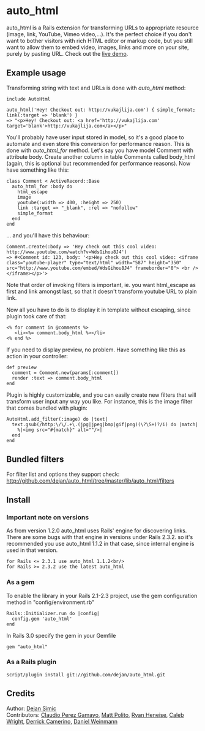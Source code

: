 auto_html
=========

auto_html is a Rails extension for transforming URLs to appropriate resource (image, link, YouTube, Vimeo video,...). It's the perfect choice if you don't want to bother visitors with rich HTML editor or markup code, but you still want to allow them to embed video, images, links and more on your site, purely by pasting URL. Check out the [live demo](http://auto-html.rors.org).


## Example usage

Transforming string with text and URLs is done with *auto_html* method:

    include AutoHtml
    
    auto_html('Hey! Checkout out: http://vukajlija.com') { simple_format; link(:target => 'blank') }
    => "<p>Hey! Checkout out: <a href='http://vukajlija.com' target='blank'>http://vukajlija.com</a></p>"

You'll probably have user input stored in model, so it's a good place to automate and even store this conversion for performance reason. This is done with *auto_html_for* method. Let's say you have model Comment with attribute body. Create another column in table Comments called body_html (again, this is optional but recommended for performance reasons). Now have something like this: 

    class Comment < ActiveRecord::Base
      auto_html_for :body do
        html_escape
        image
        youtube(:width => 400, :height => 250)
        link :target => "_blank", :rel => "nofollow"
        simple_format
      end
    end

... and you'll have this behaviour: 

    Comment.create(:body => 'Hey check out this cool video: http://www.youtube.com/watch?v=WdsGihou8J4')  
    => #<Comment id: 123, body: '<p>Hey check out this cool video: <iframe class="youtube-player" type="text/html" width="587" height="350" src="http://www.youtube.com/embed/WdsGihou8J4" frameborder="0"> <br /></iframe></p>'>

Note that order of invoking filters is important, ie. you want html_escape as first and link amongst last, so that it doesn't transform youtube URL to plain link.


Now all you have to do is to display it in template without escaping, since plugin took care of that:

    <% for comment in @comments %>
       <li><%= comment.body_html %></li>
    <% end %>


If you need to display preview, no problem. Have something like this as action in your controller:

    def preview
      comment = Comment.new(params[:comment])
      render :text => comment.body_html
    end

Plugin is highly customizable, and you can easily create new filters that will transform user input any way you like. For instance, this is the image filter that comes bundled with plugin:

    AutoHtml.add_filter(:image) do |text|
      text.gsub(/http:\/\/.+\.(jpg|jpeg|bmp|gif|png)(\?\S+)?/i) do |match|
        %|<img src="#{match}" alt=""/>|
      end
    end



## Bundled filters

For filter list and options they support check: <http://github.com/dejan/auto_html/tree/master/lib/auto_html/filters>


## Install

### Important note on versions

As from version 1.2.0 auto_html uses Rails' engine for discovering links. There are some bugs with that engine in versions under Rails 2.3.2. so it's recommended you use auto_html 1.1.2 in that case, since internal engine is used in that version.

    for Rails <= 2.3.1 use auto_html 1.1.2<br/>
    for Rails >= 2.3.2 use the latest auto_html

### As a gem

To enable the library in your Rails 2.1-2.3 project, use the gem configuration method in "config/environment.rb"

    Rails::Initializer.run do |config|
      config.gem 'auto_html'
    end

In Rails 3.0 specify the gem in your Gemfile

    gem "auto_html"

### As a Rails plugin

    script/plugin install git://github.com/dejan/auto_html.git


## Credits

Author: [Dejan Simic](http://github.com/dejan)<br/>
Contributors: [Claudio Perez Gamayo](http://github.com/crossblaim), [Matt Polito](http://github.com/mattpolito), [Ryan Heneise](http://github.com/mysmallidea), [Caleb Wright](http://github.com/fabrikagency), [Derrick Camerino](https://github.com/robustdj), [Daniel Weinmann](https://github.com/danielweinmann)

